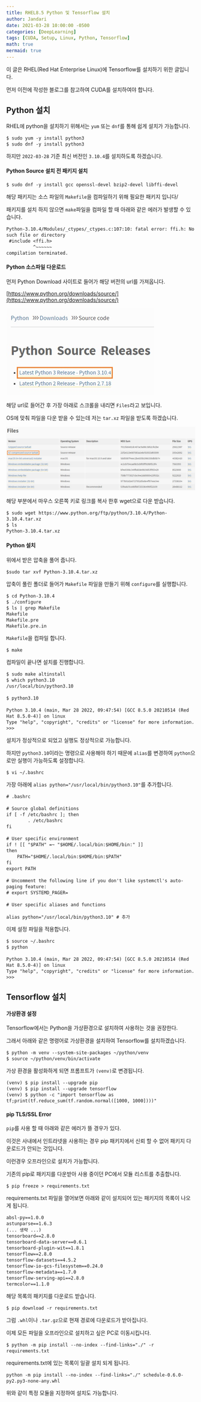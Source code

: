 ```yaml
---
title: RHEL8.5 Python 및 Tensorflow 설치
author: Jandari
date: 2021-03-28 10:00:00 -0500
categories: [DeepLearning]
tags: [CUDA, Setup, Linux, Python, Tensorflow]
math: true
mermaid: true
---
```


이 글은 RHEL(Red Hat Enterprise Linux)에 Tensorflow를 설치하기 위한 글입니다.

먼저 이전에 작성한 블로그를 참고하여 CUDA를 설치하여야 합니다.

## Python 설치

RHEL에 python을 설치하기 위해서는 `yum` 또는 `dnf`를 통해 쉽게 설치가 가능합니다.

```
$ sudo yum -y install python3
$ sudo dnf -y install python3
```

하지만 `2022-03-28` 기준 최신 버전인 `3.10.4`를 설치하도록 하겠습니다.

#### Python Source 설치 전 패키지 설치

```
$ sudo dnf -y install gcc openssl-devel bzip2-devel libffi-devel
```

해당 패키지는 소스 파일의 `Makefile`을 컴파일하기 위해 필요한 패키지 입니다/

패키지를 설치 하지 않으면 `make`파일을 컴파일 할 때 아래와 같은 에러가 발생할 수 있습니다.

```
Python-3.10.4/Modules/_ctypes/_ctypes.c:107:10: fatal error: ffi.h: No such file or directory
 #include <ffi.h>
          ^~~~~~~
compilation terminated.
```

#### Python 소스파일 다운로드

먼저 Python Download 사이트로 들어가 해당 버전의 url를 가져옵니다.

[https://www.python.org/downloads/source/](https://www.python.org/downloads/source/)

![image](/assets/img/post/DeepLearning/2022-03-28-tensorflow/1.jpg)

해당 url로 들어간 후 가장 아래로 스크롤을 내리면 `Files`라고 보입니다.

OS에 맞춰 파일을 다운 받을 수 있는데 저는 `tar.xz` 파일을 받도록 하겠습니다.

![image](/assets/img/post/DeepLearning/2022-03-28-tensorflow/2.jpg)

해당 부분에서 마우스 오른쪽 키로 링크를 복사 한후 wget으로 다운 받습니다.

```
$ sudo wget https://www.python.org/ftp/python/3.10.4/Python-3.10.4.tar.xz
$ ls
Python-3.10.4.tar.xz
```

#### Python 설치

위에서 받은 압축을 풀어 줍니다.

```
$sudo tar xvf Python-3.10.4.tar.xz
```

압축이 풀린 폴더로 들어가 `Makefile` 파일을 만들기 위해 `configure`를 실행합니다.

```
$ cd Python-3.10.4
$ ./configure
$ ls | grep Makefile
Makefile
Makefile.pre
Makefile.pre.in
```

`Makefile`을 컴파일 합니다.

```
$ make
```

컴파일이 끝나면 설치를 진행합니다.

```
$ sudo make altinstall
$ which python3.10
/usr/local/bin/python3.10

$ python3.10

Python 3.10.4 (main, Mar 28 2022, 09:47:54) [GCC 8.5.0 20210514 (Red Hat 8.5.0-4)] on linux
Type "help", "copyright", "credits" or "license" for more information.
>>>
```

설치가 정상적으로 되었고 실행도 정상적으로 가능합니다.

하지만 `python3.10`이라는 명령으로 사용해야 하기 때문에 `alias`를 변경하여 `python`으로만 실행이 가능하도록 설정합니다.

```
$ vi ~/.bashrc
```

가장 아래에 `alias python="/usr/local/bin/python3.10"`를 추가합니다.

```
# .bashrc

# Source global definitions
if [ -f /etc/bashrc ]; then
        . /etc/bashrc
fi

# User specific environment
if ! [[ "$PATH" =~ "$HOME/.local/bin:$HOME/bin:" ]]
then
    PATH="$HOME/.local/bin:$HOME/bin:$PATH"
fi
export PATH

# Uncomment the following line if you don't like systemctl's auto-paging feature:
# export SYSTEMD_PAGER=

# User specific aliases and functions

alias python="/usr/local/bin/python3.10" # 추가
```

이제 설정 파일을 적용합니다.

```
$ source ~/.bashrc
$ python

Python 3.10.4 (main, Mar 28 2022, 09:47:54) [GCC 8.5.0 20210514 (Red Hat 8.5.0-4)] on linux
Type "help", "copyright", "credits" or "license" for more information.
>>>
```


## Tensorflow 설치

#### 가상환경 설정

Tensorflow에서는 Python을 가상환경으로 설치하여 사용하는 것을 권장한다.

그래서 아래와 같은 명령어로 가상환경을 설치하여 Tensorflow를 설치하겠습니다.

```
$ python -m venv --system-site-packages ~/python/venv
$ source ~/python/venv/bin/activate
```

가상 환경을 활성화하게 되면 프롬프트가 `(venv)`로 변경됩니다.

```
(venv) $ pip install --upgrade pip
(venv) $ pip install --upgrade tensorflow
(venv) $ python -c "import tensorflow as tf;print(tf.reduce_sum(tf.random.normal([1000, 1000])))"
```

#### pip TLS/SSL Error

`pip`를 사용 할 때 아래와 같은 에러가 뜰 경우가 있다.

이것은 사내에서 인트라넷을 사용하는 경우 pip 패키지에서 신뢰 할 수 없어 패키지 다운로드가 안되는 것입니다.

이런경우 오프라인으로 설치가 가능합니다.

기존의 pip로 패키지를 다운받아 사용 중이던 PC에서 모듈 리스트를 추출합니다.

```
$ pip freeze > requirements.txt
```

requirements.txt 파일을 열어보면 아래와 같이 설치되어 있는 패키지의 목록이 나오게 됩니다.

```
absl-py==1.0.0
astunparse==1.6.3
(... 생략 ...)
tensorboard==2.8.0
tensorboard-data-server==0.6.1
tensorboard-plugin-wit==1.8.1
tensorflow==2.8.0
tensorflow-datasets==4.5.2
tensorflow-io-gcs-filesystem==0.24.0
tensorflow-metadata==1.7.0
tensorflow-serving-api==2.8.0
termcolor==1.1.0
```

해당 목록의 패키지를 다운로드 받습니다.

```
$ pip download -r requirements.txt
```

그럼 `.whl`이나 `.tar.gz`으로 현재 경로에 다운로드가 받아집니다.

이제 모든 파일을 오프라인으로 설치하고 싶은 PC로 이동시킵니다.

```
$ python -m pip install --no-index --find-links="./" -r requirements.txt
```

requirements.txt에 있는 목록이 일괄 설치 되게 됩니다.

```
python -m pip install --no-index --find-links="./" schedule-0.6.0-py2.py3-none-any.whl
```

위와 같이 특정 모듈을 지정하여 설치도 가능합니다.




